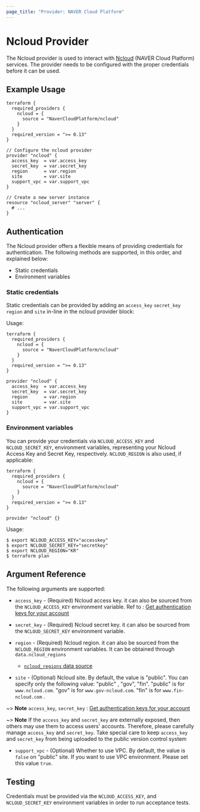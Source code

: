 ```yaml
---
page_title: "Provider: NAVER Cloud Platform"
---
```


# Ncloud Provider

The Ncloud provider is used to interact with
[Ncloud](https://www.ncloud.com) (NAVER Cloud Platform) services.
The provider needs to be configured with the proper credentials before it can be used.


## Example Usage

```hcl
terraform {
  required_providers {
    ncloud = {
      source = "NaverCloudPlatform/ncloud"
    }
  }
  required_version = ">= 0.13"
}

// Configure the ncloud provider
provider "ncloud" {
  access_key  = var.access_key
  secret_key  = var.secret_key
  region      = var.region
  site        = var.site
  support_vpc = var.support_vpc
}

// Create a new server instance
resource "ncloud_server" "server" {
  # ...
}
```

## Authentication


The Ncloud provider offers a flexible means of providing credentials for authentication.
The following methods are supported, in this order, and explained below:

- Static credentials
- Environment variables

### Static credentials

Static credentials can be provided by adding an `access_key` `secret_key` `region` and `site` in-line in the
ncloud provider block:

Usage:

```hcl
terraform {
  required_providers {
    ncloud = {
      source = "NaverCloudPlatform/ncloud"
    }
  }
  required_version = ">= 0.13"
}

provider "ncloud" {
  access_key  = var.access_key
  secret_key  = var.secret_key
  region      = var.region
  site        = var.site
  support_vpc = var.support_vpc
}
```


### Environment variables

You can provide your credentials via `NCLOUD_ACCESS_KEY` and `NCLOUD_SECRET_KEY`,
environment variables, representing your Ncloud Access Key and Secret Key, respectively.
`NCLOUD_REGION` is also used, if applicable:

```hcl
terraform {
  required_providers {
    ncloud = {
      source = "NaverCloudPlatform/ncloud"
    }
  }
  required_version = ">= 0.13"
}

provider "ncloud" {}
```

Usage:

```shell
$ export NCLOUD_ACCESS_KEY="accesskey"
$ export NCLOUD_SECRET_KEY="secretkey"
$ export NCLOUD_REGION="KR"
$ terraform plan
```


## Argument Reference

The following arguments are supported:

* `access_key` - (Required) Ncloud access key.
  it can also be sourced from the `NCLOUD_ACCESS_KEY` environment variable.
  Ref to : [Get authentication keys for your account](http://docs.ncloud.com/en/api_new/api_new-1-1.html#preparation)

* `secret_key` - (Required) Ncloud secret key. it can also be sourced from the `NCLOUD_SECRET_KEY` environment variable.
* `region` - (Required) Ncloud region. it can also be sourced from the `NCLOUD_REGION` environment variables. It can be
  obtained through `data.ncloud_regions`
  - [`ncloud_regions` data source](data-sources/regions.md)

* `site` - (Optional) Ncloud site. By default, the value is "public". You can specify only the following value: "public"
  , "gov", "fin". "public" is for `www.ncloud.com`. "gov" is for `www.gov-ncloud.com`. "fin" is for `www.fin-ncloud.com`
  .

~> **Note** `access_key`, `secret_key` : [Get authentication keys for your account](http://docs.ncloud.com/en/api_new/api_new-1-1.html#preparation)

~> **Note** If the `access_key` and `secret_key` are externally exposed, then others may use them to access users' accounts.
Therefore, please carefully manage `access_key` and `secret_key`. Take special care to keep `access_key` and `secret_key` from being uploaded to the public version control system


* `support_vpc` - (Optional) Whether to use VPC. By default, the value is `false` on "public" site. If you want to use VPC environment. Please set this value `true`.  


## Testing

Credentials must be provided via the `NCLOUD_ACCESS_KEY`, and `NCLOUD_SECRET_KEY` environment variables in order to run acceptance tests.



